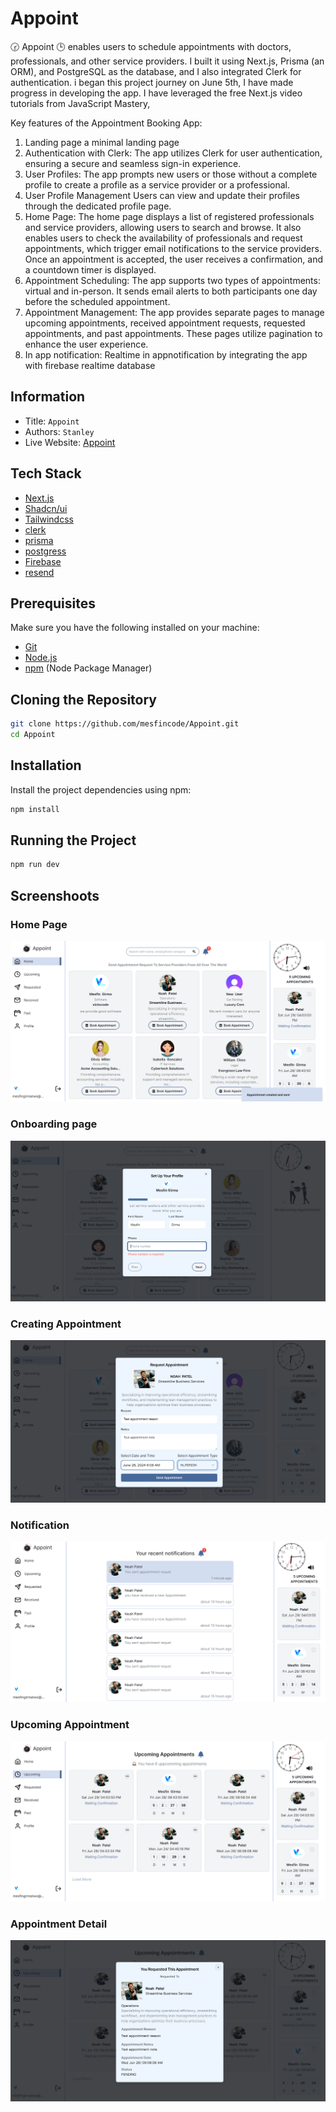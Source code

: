 # Appoint 

🕝 Appoint 🕒 enables users to schedule appointments with doctors, professionals, and other service providers. I built it using Next.js, Prisma (an ORM), and PostgreSQL as the database, and I also integrated Clerk for authentication.
i  began this project journey on June 5th, I have made progress in developing the app. I have leveraged the free Next.js video tutorials from JavaScript Mastery, 

Key features of the Appointment Booking App:

1. Landing page
a minimal landing page
2. Authentication with Clerk: 
The app utilizes Clerk for user authentication, ensuring a secure and seamless sign-in experience.
3. User Profiles: 
The app prompts new users or those without a complete profile to create a profile as a service provider or a professional.
4. User Profile Management
 Users can view and update their profiles through the dedicated profile page.
5. Home Page: 
The home page displays a list of registered professionals and service providers, allowing users to search and browse. It also enables users to check the availability of professionals and request appointments, which trigger email notifications to the service providers. Once an appointment is accepted, the user receives a confirmation, and a countdown timer is displayed.
6. Appointment Scheduling: 
The app supports two types of appointments: virtual and in-person. It sends email alerts to both participants one day before the scheduled appointment.
7. Appointment Management:
 The app provides separate pages to manage upcoming appointments, received appointment requests, requested appointments, and past appointments. These pages utilize pagination to enhance the user experience.
8. In app notification: Realtime in appnotification by integrating the app with firebase realtime database 

## Information
- Title:  `Appoint`
- Authors:  `Stanley`
- Live Website: [Appoint](http://appoint-beige.vercel.app/)

## Tech Stack
- [Next.js](https://nextjs.org/)
- [Shadcn/ui](https://ui.shadcn.com/)
- [Tailwindcss](https://tailwindcss.com/)
- [clerk](https://clerk.com/)
- [prisma](https://www.prisma.io/)
- [postgress](https://www.postgresql.org/)
- [Firebase](https://console.firebase.google.com/)
- [resend](https://resend.com/)
## **Prerequisites**

Make sure you have the following installed on your machine:

- [Git](https://git-scm.com/)
- [Node.js](https://nodejs.org/en)
- [npm](https://www.npmjs.com/) (Node Package Manager)

## **Cloning the Repository**
```bash
git clone https://github.com/mesfincode/Appoint.git
cd Appoint
```

## **Installation**

Install the project dependencies using npm:

```bash
npm install
```

## **Running the Project**

```bash
npm run dev
```

## Screenshoots
### Home Page
![Screenshot 1](./public/photos/home-page.png)
### Onboarding page
![Screenshot 1](./public/photos/on-boarding.png)
### Creating Appointment
![Screenshot 1](./public/photos/creating-appontment.png)
### Notification
![Screenshot 1](./public/photos/appointment-notification.png)
### Upcoming Appointment
![Screenshot 1](./public/photos/upcoming-appointents.png)
### Appointment Detail
![Screenshot 1](./public/photos/appoiontent-detail.png)

